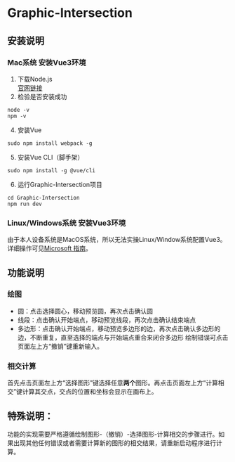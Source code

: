 # Graphic-Intersection
## 安装说明
### Mac系统 安装Vue3环境
1. 下载Node.js <br />
[官网链接](https://nodejs.org/en/download)
2. 检验是否安装成功
```
node -v
npm -v
```
4. 安装Vue
```
sudo npm install webpack -g
```
5. 安装Vue CLI（脚手架）
```
sudo npm install -g @vue/cli
```
6. 运行Graphic-Intersection项目
```
cd Graphic-Intersection
npm run dev
```
### Linux/Windows系统 安装Vue3环境
由于本人设备系统是MacOS系统，所以无法实操Linux/Window系统配置Vue3。详细操作可见[Microsoft 指南](https://learn.microsoft.com/zh-cn/windows/dev-environment/javascript/vue-on-wsl)。

## 功能说明
### 绘图
- 圆：点击选择圆心，移动预览圆，再次点击确认圆
- 线段：点击确认开始端点，移动预览线段，再次点击确认结束端点
- 多边形：点击确认开始端点，移动预览多边形的边，再次点击确认多边形的边，不断重复，直至选择的端点与开始端点重合来闭合多边形
绘制错误可点击页面左上方“撤销”键重新输入。
### 相交计算
首先点击页面左上方“选择图形”键选择任意**两个**图形。再点击页面左上方“计算相交”键计算其交点，交点的位置和坐标会显示在画布上。

## 特殊说明：
功能的实现需要严格遵循绘制图形-（撤销）-选择图形-计算相交的步骤进行。如果出现其他任何错误或者需要计算新的图形的相交结果，请重新启动程序进行计算。
